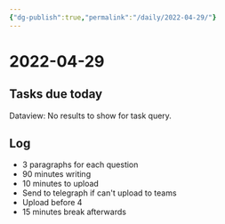 ```yaml
---
{"dg-publish":true,"permalink":"/daily/2022-04-29/"}
---
```


# 2022-04-29

## Tasks due today

<div><div class="dataview dataview-error-box"><p class="dataview dataview-error-message">Dataview: No results to show for task query.</p></div></div>

## Log
- 3 paragraphs for each question
- 90 minutes writing
- 10 minutes to upload
- Send to telegraph if can't upload to teams
- Upload before 4
- 15 minutes break afterwards